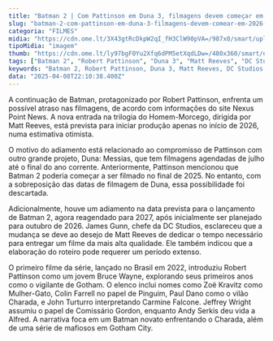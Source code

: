 ```yaml
---
title: "Batman 2 | Com Pattinson em Duna 3, filmagens devem começar em 2026, diz site"
slug: "batman-2-com-pattinson-em-duna-3-filmagens-devem-comear-em-2026-diz-site"
categoria: "FILMES"
midia: "https://cdn.ome.lt/3X43gtRcDkpW2qI_fH3ClW90pVA=/987x0/smart/uploads/conteudo/fotos/Design_sem_nome_-_2025-04-08T182316.172.png"
tipoMidia: "imagem"
thumb: "https://cdn.ome.lt/ly97bgF0Yu2Xfq6dPM5etXqdLDw=/480x360/smart/extras/conteudos/Design_sem_nome_-_2025-04-08T182316.172.png"
tags: ["Batman 2", "Robert Pattinson", "Duna 3", "Matt Reeves", "DC Studios", "James Gunn", "filmagens atrasadas", "lançamento 2027"]
keywords: "Batman 2, Robert Pattinson, Duna 3, Matt Reeves, DC Studios, James Gunn, filmagens atrasadas, lançamento 2027"
data: "2025-04-08T22:10:38.400Z"
---
```


A continuação de Batman, protagonizado por Robert Pattinson, enfrenta um possível atraso nas filmagens, de acordo com informações do site Nexus Point News. A nova entrada na trilogia do Homem-Morcego, dirigida por Matt Reeves, está prevista para iniciar produção apenas no início de 2026, numa estimativa otimista.

O motivo do adiamento está relacionado ao compromisso de Pattinson com outro grande projeto, Duna: Messias, que tem filmagens agendadas de julho até o final do ano corrente. Anteriormente, Pattinson mencionou que Batman 2 poderia começar a ser filmado no final de 2025. No entanto, com a sobreposição das datas de filmagem de Duna, essa possibilidade foi descartada.

Adicionalmente, houve um adiamento na data prevista para o lançamento de Batman 2, agora reagendado para 2027, após inicialmente ser planejado para outubro de 2026. James Gunn, chefe da DC Studios, esclareceu que a mudança se deve ao desejo de Matt Reeves de dedicar o tempo necessário para entregar um filme da mais alta qualidade. Ele também indicou que a elaboração do roteiro pode requerer um período extenso.

O primeiro filme da série, lançado no Brasil em 2022, introduziu Robert Pattinson como um jovem Bruce Wayne, explorando seus primeiros anos como o vigilante de Gotham. O elenco inclui nomes como Zoë Kravitz como Mulher-Gato, Colin Farrell no papel de Pinguim, Paul Dano como o vilão Charada, e John Turturro interpretando Carmine Falcone. Jeffrey Wright assumiu o papel de Comissário Gordon, enquanto Andy Serkis deu vida a Alfred. A narrativa foca em um Batman novato enfrentando o Charada, além de uma série de mafiosos em Gotham City.